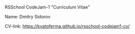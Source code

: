 RSSchool CodeJam-1 "Curriculum Vitae"

Name: Dmitry Sidorov

CV-link: https://kvatoferma.github.io/rsschool-codejam1-cv/
